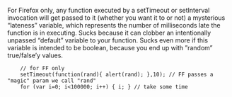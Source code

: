 For Firefox only, any function executed by a setTimeout or setInterval invocation will get passed to it (whether you want it to or not) a mysterious “lateness” variable, which represents the number of milliseconds late the function is in executing. Sucks because it can clobber an intentionally unpassed “default” variable to your function. Sucks even more if this variable is intended to be boolean, because you end up with ”random” true/false’y values.

```
    // for FF only
    setTimeout(function(rand){ alert(rand); },10); // FF passes a "magic" param we call "rand"
    for (var i=0; i<100000; i++) { i; } // take some time
```